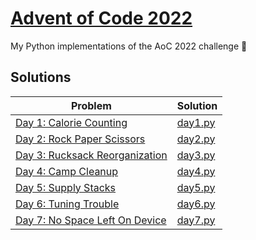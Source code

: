 # [Advent of Code 2022](https://adventofcode.com/2022)

My Python implementations of the AoC 2022 challenge 🎄

## Solutions

| Problem                                                                 | Solution                     |
| ----------------------------------------------------------------------- | ---------------------------- |
| [Day 1: Calorie Counting](https://adventofcode.com/2022/day/1)          | [day1.py](src/01/day1.py)    |
| [Day 2: Rock Paper Scissors](https://adventofcode.com/2022/day/2)       | [day2.py](src/02/day2.py)    |
| [Day 3: Rucksack Reorganization](https://adventofcode.com/2022/day/3)   | [day3.py](src/03/day3.py)    |
| [Day 4: Camp Cleanup](https://adventofcode.com/2022/day/4)              | [day4.py](src/04/day4.py)    |
| [Day 5: Supply Stacks](https://adventofcode.com/2022/day/5)             | [day5.py](src/05/day5.py)    |
| [Day 6: Tuning Trouble](https://adventofcode.com/2022/day/6)            | [day6.py](src/06/day6.py)    |
| [Day 7: No Space Left On Device](https://adventofcode.com/2022/day/7)   | [day7.py](src/07/day7.py)    |
